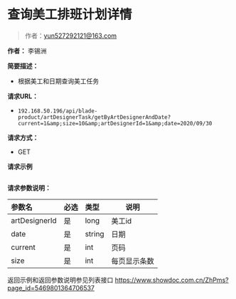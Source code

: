 # 查询美工排班计划详情

> 作者：yun527292121@163.com

**作者：** 李锡洲

    
**简要描述：** 

- 根据美工和日期查询美工任务

**请求URL：** 
- `192.168.50.196/api/blade-product/artDesignerTask/getByArtDesignerAndDate?current=1&amp;size=10&amp;artDesignerId=1&amp;date=2020/09/30`
  
**请求方式：**
- GET 

**请求示例**

``` 

```

**请求参数说明：** 

|参数名|必选|类型|说明|
|:----    |:---|:----- |-----   |
|artDesignerId|是|long|美工id|
|date|是|string|日期
|current|是|int|页码|
|size|是|int|每页显示条数


 返回示例和返回参数说明参见列表接口
https://www.showdoc.com.cn/ZhPms?page_id=5469801364706537